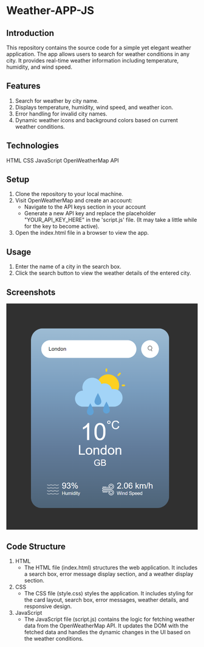 # Weather-APP-JS
## Introduction
This repository contains the source code for a simple yet elegant weather application. The app allows users to search for weather conditions in any city. It provides real-time weather information including temperature, humidity, and wind speed.

## Features
1. Search for weather by city name.
2. Displays temperature, humidity, wind speed, and weather icon.
3. Error handling for invalid city names.
4. Dynamic weather icons and background colors based on current weather conditions.

## Technologies
HTML
CSS
JavaScript
OpenWeatherMap API

## Setup
1. Clone the repository to your local machine.
2. Visit OpenWeatherMap and create an account:
   * Navigate to the API keys section in your account
   * Generate a new API key and replace the placeholder "YOUR_API_KEY_HERE" in the 'script.js' file. (It may take a little while for the key to become active).
3. Open the index.html file in a browser to view the app.

## Usage
1. Enter the name of a city in the search box.
2. Click the search button to view the weather details of the entered city.

## Screenshots
![Weather APP Screenshot](images/weather-app-screenshot.png)

## Code Structure
1. HTML
   * The HTML file (index.html) structures the web application. It includes a search box, error message display section, and a weather display section.
2. CSS
   * The CSS file (style.css) styles the application. It includes styling for the card layout, search box, error messages, weather details, and responsive design.
3. JavaScript
   * The JavaScript file (script.js) contains the logic for fetching weather data from the OpenWeatherMap API. It updates the DOM with the fetched data and handles the dynamic changes in the UI based on the weather conditions.
